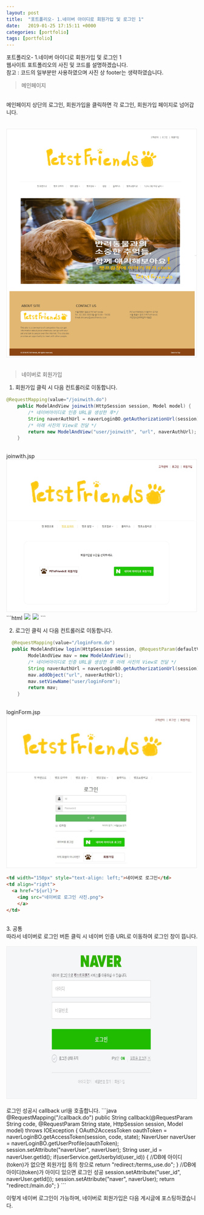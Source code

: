 ```yaml
---
layout: post
title:  "포트폴리오- 1.네이버 아이디로 회원가입 및 로그인 1"
date:   2019-01-25 17:15:11 +0000
categories: [portfolio]
tags: [portfolio]
---
```

<style>
img{
  border : 1px solid #ededed;
}
</style>
포트폴리오- 1.네이버 아이디로 회원가입 및 로그인 1
<br>
웹사이트 포트폴리오의 사진 및 코드를 설명하겠습니다.
<br>
참고 : 코드의 일부분만 사용하였으며 사진 상 footer는 생략하였습니다.

>메인페이지

<br>
메인페이지 상단의 로그인, 회원가입을 클릭하면 각 로그인, 회원가입 페이지로 넘어갑니다.
<br>
<br><br>
<img src="/images/petst/main/main.jpg" width="500" height="600">
<br>
<br>

>네이버로 회원가입

1. 회원가입 클릭 시 다음 컨트롤러로 이동합니다.<br>
```java
@RequestMapping(value="/joinwith.do")
    public ModelAndView joinwith(HttpSession session, Model model) {
        /* 네이버아이디로 인증 URL을 생성한 후*/
        String naverAuthUrl = naverLoginBO.getAuthorizationUrl(session);
        /* 아래 사진의 View로 전달 */
        return new ModelAndView("user/joinwith", "url", naverAuthUrl);
    }
```
<br>
joinwith.jsp<br>
<img src="/images/petst/join_login/joinwith.jpg" width="500" height="400">
```html
<a href="terms_use.do"> <img src="일반회원가입사진.png"></a>
<a href="${url}"> <img src="네이버회원가입버튼사진.png"></a>
```

2. 로그인 클릭 시 다음 컨트롤러로 이동합니다.<br>
```java
  @RequestMapping(value="/loginForm.do")
  public ModelAndView login(HttpSession session, @RequestParam(defaultValue="0") int state) {
    	ModelAndView mav = new ModelAndView();
        /* 네이버아이디로 인증 URL을 생성한 후 아래 사진의 View로 전달 */
        String naverAuthUrl = naverLoginBO.getAuthorizationUrl(session);
        mav.addObject("url", naverAuthUrl);
        mav.setViewName("user/loginForm");
        return mav;
    }
```
<br>
loginForm.jsp<br>
<img src="/images/petst/join_login/login.jpg" width="500" height="400">

```html
<td width="150px" style="text-align: left;">네이버로 로그인</td>
<td align="right">
  <a href="${url}">
    <img src="네이버로 로그인 사진.png">
	</a>
</td>
```
<br>
3. 공통
<br>
따라서 네이버로 로그인 버튼 클릭 시 네이버 인증 URL로 이동하여 로그인 창이 뜹니다.
<br>
<br>
<img src="/images/petst/join_login/naverlogin.jpg" width="500" height="400">
<br>
<br>
로그인 성공시 callback url을 호출합니다.
```java
@RequestMapping("/callback.do")
	public String callback(@RequestParam String code, @RequestParam String state, HttpSession session, Model model) throws IOException {
		OAuth2AccessToken oauthToken = naverLoginBO.getAccessToken(session, code, state);
		NaverUser naverUser = naverLoginBO.getUserProfile(oauthToken);
		session.setAttribute("naverUser", naverUser);
		String user_id = naverUser.getId();
		if(userService.getUserbyId(user_id)) {
      //DB에 아이디(token)가 없으면 회원가입 동의 창으로
			return "redirect:/terms_use.do";
		}
		//DB에 아이디(token)가 아이디 있으면 로그인 성공
		session.setAttribute("user_id", naverUser.getId());
		session.setAttribute("naver", naverUser);
		return "redirect:/main.do";
	}
```

이렇게 네이버 로그인이 가능하며, 네이버로 회원가입은 다음 게시글에 포스팅하겠습니다.
